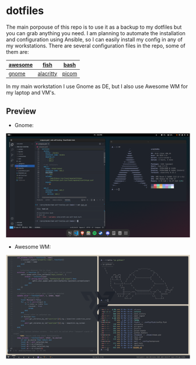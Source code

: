 # dotfiles

The main porpouse of this repo is to use it as a backup to my dotfiles but you can grab anything you need. I am planning to automate the installation and configuration using Ansible,
so I can easily install my config in any of my workstations. There are several configuration files in the repo, some of them are: 

| [awesome](.config/awesome/) | [fish](.config/fish) | [bash](.bashrc) | 
|-----------------------------|----------------------|-------------------|
| [gnome](.config/gnome-settings.conf) | [alacritty](.config/alacritty/alacritty.toml) | [picom](.config/picom/picom.conf) |

In my main workstation I use Gnome as DE, but I also use Awesome WM for my laptop and VM's.  

## Preview

- Gnome: 

![image-not-found](.screenshots/de-1.png)

- Awesome WM: 

![image-not-found](.screenshots/aw-1.png)


